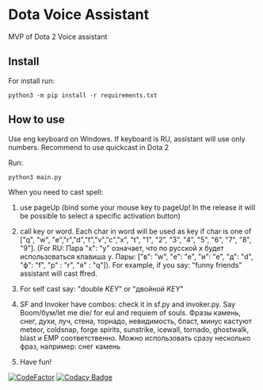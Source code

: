 # Dota Voice Assistant
MVP of Dota 2 Voice assistant 

## Install

For install run:
```
python3 -m pip install -r requirements.txt
```

## How to use
Use eng keyboard on Windows. If keyboard is RU, assistant will use only numbers. Recommend to use quickcast in Dota 2

Run:
```
python3 main.py
```


When you need to cast spell:
1) use pageUp (bind some your mouse key to pageUp! In the release it will be possible to select a specific activation button)

2) call key or word. Each char in word will be used as key if char is one of ["q", "w", "e","r","d","f","v","c","x", "t", "1", "2", "3", "4", "5", "6", "7", "8", "9"]. 
(For RU: Пара "x": "y" означает, что по русской x будет использоваться клавиша y. Пары: ["в": "w", "е": "e", "и": "e", "д": "d", "ф": "f", "р" : "r", "я" : "q"]).
For example, if you say: "funny friends" assistant will cast ffred.

3) For self cast say: "double *KEY*" or "двойной *KEY*"

4) SF and Invoker have combos: check it in sf.py and invoker.py. Say Boom/бум/let me die/ for eul and requiem of souls. Фразы камень, снег, духи, луч, стена, торнадо, невидимость, бласт, минус кастуют meteor, coldsnap, forge spirits, sunstrike, icewall, tornado, ghostwalk, blast и EMP соответственно.
Можно использовать сразу несколько фраз, например: снег камень

5) Have fun!

[![CodeFactor](https://www.codefactor.io/repository/github/bakaevevgeniy/dotavoiceassistant/badge)](https://www.codefactor.io/repository/github/bakaevevgeniy/dotavoiceassistant)
[![Codacy Badge](https://app.codacy.com/project/badge/Grade/9b74ca160ff841d78942e5bb56f4819d)](https://www.codacy.com/gh/BakaevEvgeniy/dotaVoiceAssistant/dashboard?utm_source=github.com&amp;utm_medium=referral&amp;utm_content=BakaevEvgeniy/dotaVoiceAssistant&amp;utm_campaign=Badge_Grade)
